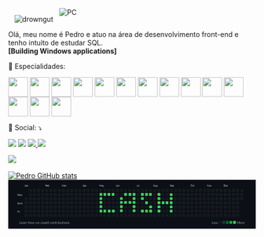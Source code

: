 <img src="https://raw.githubusercontent.com/MicaelliMedeiros/micaellimedeiros/master/image/computer-illustration.png" min-width="400px" max-width="400px" width="400px" align="right" alt="PC">
<p align="center"> <img src="https://komarev.com/ghpvc/?username=drowngut&label=Visitas%20no%20perfil&color=7f04d1&style=flat" alt="drowngut" />
<p align="left">
  Olá, meu nome é Pedro e atuo na área de desenvolvimento front-end e tenho intuito de estudar SQL.<br>
  <strong>[Building Windows applications]</strong>
</p>

<p align="">
  💼 Especialidades:
<div style="display: inline-block; ">
  <a href="https://www.w3.org/html/"><img align="center" height="40" width="40" src="https://cdn.jsdelivr.net/gh/devicons/devicon/icons/html5/html5-original.svg"></a>
  <a href="https://www.w3.org/Style/CSS/"><img align="center" height="40" width="40" src="https://cdn.jsdelivr.net/gh/devicons/devicon/icons/css3/css3-original.svg"></a>
  <a href="https://www.javascript.com/"><img align="center" height="40" width="40" src="https://cdn.jsdelivr.net/gh/devicons/devicon/icons/javascript/javascript-original.svg"></a>
  <a href="https://git-scm.com/"><img align="center" height="40" width="40" src="https://cdn.jsdelivr.net/gh/devicons/devicon/icons/git/git-original.svg"></a>
  <a href="https://reactjs.org/"><img align="center" height="40" width="40" src="https://cdn.jsdelivr.net/gh/devicons/devicon/icons/react/react-original.svg"></a>
  <a href="https://nodejs.org/"><img align="center" height="40" width="40" src="https://cdn.jsdelivr.net/gh/devicons/devicon/icons/nodejs/nodejs-original.svg"></a>
  <a href="https://kotlinlang.org/"><img align="center" height="40" width="40" src="https://cdn.jsdelivr.net/gh/devicons/devicon/icons/kotlin/kotlin-original.svg"></a>
  <a href="https://www.mongodb.com/"><img align="center" height="40" width="40" src="https://cdn.jsdelivr.net/gh/devicons/devicon/icons/mongodb/mongodb-original.svg"></a>
  <a href="https://code.visualstudio.com/"><img align="center" height="40" width="40" src="https://cdn.jsdelivr.net/gh/devicons/devicon/icons/vscode/vscode-original.svg"></a>
  <a href="https://www.electronjs.org/"><img align="center" height="40" width="40" src="https://cdn.jsdelivr.net/gh/devicons/devicon/icons/electron/electron-original.svg"></a>
  <a href="https://docs.microsoft.com/dotnet/csharp/"><img align="center" height="40" width="40" src="https://cdn.jsdelivr.net/gh/devicons/devicon/icons/csharp/csharp-original.svg"></a>
  <a href="https://firebase.google.com/"><img align="center" height="40" width="40" src="https://cdn.jsdelivr.net/gh/devicons/devicon/icons/firebase/firebase-plain.svg"></a>
  <a href="https://www.java.com"><img align="center" height="40" width="40" src="https://cdn.jsdelivr.net/gh/devicons/devicon/icons/java/java-original.svg"></a>
  <a href="https://www.postgresql.org/"><img align="center" height="40" width="40" src="https://cdn.jsdelivr.net/gh/devicons/devicon/icons/postgresql/postgresql-original.svg"></a>
</div>
</p>
  💌 Social: ⤵️
</p>
<p align="left">
  <a href="https://api.whatsapp.com/send?phone=5579998910921" alt="WhatsApp">
      <img src="https://img.shields.io/badge/-WhatsApp-25d366?style=flat-square&labelColor=25d366&logo=whatsapp&logoColor=white"/></a>
  
  <a href="https://instagram.com/opfranca" alt="Instagram">
  <img src="https://img.shields.io/badge/-Instagram-DF0174?style=flat-square&labelColor=DF0174&logo=instagram&logoColor=white"/></a>
  <a href="https://www.linkedin.com/in/pedro-fran%C3%A7a-35696622a">
      <img src="https://img.shields.io/badge/LinkedIn-0077B5?style=flat-square&logo=linkedin&logoColor=white"/>
  </a>
  <a href="https://join.slack.com/t/lotuscorpgroup/shared_invite/zt-10wrumtnb-XQeghN2zYlyuHiB7~AUSAQ">
    <img src="https://img.shields.io/badge/Slack-4A154B?style=flat-square&logo=slack&logoColor=white"/>
  </a>
</p>
  <img src="https://img.shields.io/badge/-Instagram-DF0174?style=flat-square&labelColor=DF0174&logo=instagram&logoColor=white&link=https://instagram.com/opfranca"/></a>
</p>  

[![Pedro GitHub stats](https://github-readme-stats.vercel.app/api?username=drowngut&count_private=true&show_icons=true&theme=outrun&hide=prs,contribs)](https://github.com/drowngut/github-readme-stats)
<img src="/images/contrib.jpg">
